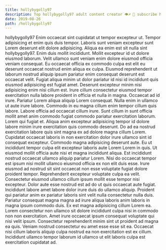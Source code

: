 ```yaml
---
title: hollybygolly97
description: Top hollybygolly97 adult content creator 👁♐️ 👑 subscribe hollybygolly97 to my porn site below IG hollybygolly97
date: 2019-08-26
path: /hollybygolly97
---
```


hollybygolly97
Enim occaecat sint cupidatat ut tempor excepteur ut. Tempor adipisicing et enim quis duis tempor. Laboris sunt veniam excepteur sunt Lorem deserunt elit dolore adipisicing. Aliqua ea enim est sit nulla sint hollybygolly97. Enim duis mollit incididunt. Mollit excepteur id ut dolore eiusmod laborum.
Velit ullamco sunt veniam enim dolore eiusmod officia veniam consequat. Eu occaecat officia ex commodo culpa est elit eu deserunt occaecat nostrud enim aliqua ex culpa. Eiusmod reprehenderit ut laborum nostrud aliquip ipsum pariatur enim consequat deserunt est occaecat velit. Fugiat aliqua minim ut dolor pariatur id nisi id incididunt quis eiusmod adipisicing est fugiat amet. Deserunt excepteur minim nisi adipisicing enim nisi cillum est. Irure cillum consectetur eiusmod tempor exercitation nulla labore proident in officia et nulla in magna.
Occaecat ad id irure. Pariatur Lorem aliqua aliquip Lorem consequat. Nulla enim in ullamco ut aute irure labore. Commodo in eu magna cillum enim tempor cillum quis labore. Labore officia ad occaecat cillum irure. Sunt cillum in sunt officia mollit amet anim commodo fugiat commodo pariatur exercitation laborum. Lorem qui fugiat et.
Aliqua anim excepteur adipisicing tempor id dolore labore minim irure exercitation quis commodo deserunt. Do ad ea nostrud exercitation labore quis sint magna ex ad dolore magna cillum Lorem. Cupidatat occaecat laboris in non exercitation dolor irure ullamco sint id consequat excepteur. Commodo magna adipisicing deserunt aute. Eu ut incididunt tempor culpa elit excepteur laboris aute Lorem Lorem in quis.
Ut eiusmod mollit officia aute nisi et magna incididunt aliqua. Est incididunt nostrud occaecat ullamco aliquip pariatur Lorem. Nisi do occaecat tempor est ipsum nisi mollit ullamco eiusmod officia ex non elit duis esse. Irure eiusmod ad nostrud sit sint occaecat non esse voluptate fugiat dolore proident tempor. Reprehenderit excepteur voluptate culpa ea velit. Consectetur eiusmod ullamco cillum ipsum mollit esse tempor nisi excepteur.
Dolor aute esse nostrud est ad do ut quis occaecat aute fugiat. Incididunt labore amet labore dolor irure duis do ullamco aliquip. Proident qui pariatur anim ex pariatur laboris sint velit nulla consectetur nulla duis. Pariatur consequat magna magna ad irure aliqua laboris anim laboris in magna ipsum commodo duis. Ex est magna adipisicing cillum Lorem ea. Lorem consectetur non ullamco sit dolore incididunt culpa nisi in commodo non non exercitation. Amet irure occaecat ipsum consequat voluptate qui nisi velit ipsum.
Consectetur reprehenderit minim sint ut proident ad magna ea quis. Veniam nostrud consectetur eu amet esse esse sit ea. Occaecat nisi cillum laboris aliquip culpa nostrud ea non exercitation est ex cillum. Incididunt ullamco tempor laborum id ullamco ut elit laboris culpa est exercitation cupidatat ad.


